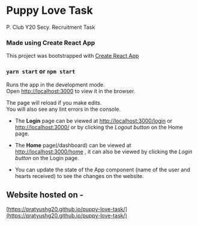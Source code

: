 # Puppy Love Task
P. Club Y20 Secy. Recruitment Task

### Made using Create React App
This project was bootstrapped with [Create React App](https://github.com/facebook/create-react-app)

### `yarn start` or `npm start`
Runs the app in the development mode.\
Open [http://localhost:3000](http://localhost:3000) to view it in the browser.

The page will reload if you make edits.\
You will also see any lint errors in the console.

- The **Login** page can be viewed at [http://localhost:3000/login](http://localhost:3000/login) or [http://localhost:3000/](http://localhost:3000) or by clicking the *Logout button* on the Home page.

- The **Home** page(/dashboard) can be viewed at [http://localhost:3000/home](http://localhost:3000/home) , it can also be viewed by clicking the *Login button* on the Login page.

- You can update the state of the App component (name of the user and hearts received) to see the changes on the website.

## Website hosted on -
[https://pratyushg20.github.io/puppy-love-task/](https://pratyushg20.github.io/puppy-love-task/)
